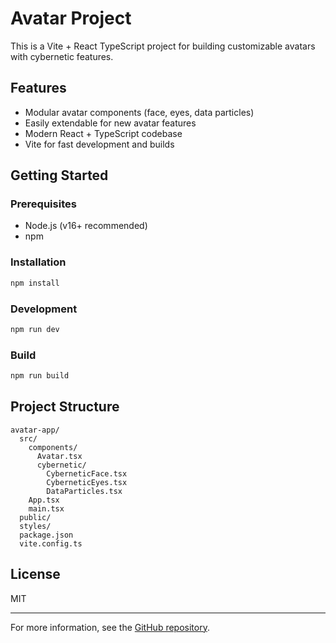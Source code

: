 # Avatar Project

This is a Vite + React TypeScript project for building customizable avatars with cybernetic features.

## Features
- Modular avatar components (face, eyes, data particles)
- Easily extendable for new avatar features
- Modern React + TypeScript codebase
- Vite for fast development and builds

## Getting Started

### Prerequisites
- Node.js (v16+ recommended)
- npm

### Installation
```bash
npm install
```

### Development
```bash
npm run dev
```

### Build
```bash
npm run build
```

## Project Structure
```
avatar-app/
  src/
    components/
      Avatar.tsx
      cybernetic/
        CyberneticFace.tsx
        CyberneticEyes.tsx
        DataParticles.tsx
    App.tsx
    main.tsx
  public/
  styles/
  package.json
  vite.config.ts
```

## License
MIT

---

For more information, see the [GitHub repository](https://github.com/tushar5955/avatar.git).
